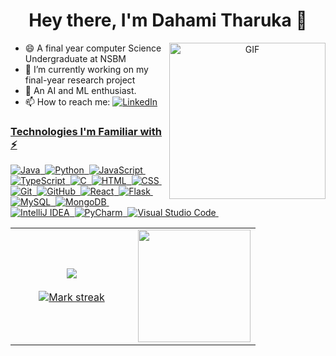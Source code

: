 <!--
**tharu008/tharu008** is a ✨ _special_ ✨ repository because its `README.md` (this file) appears on your GitHub profile.

Here are some ideas to get you started:

- 🔭 I’m currently working on ...
- 🌱 I’m currently learning ...
- 👯 I’m looking to collaborate on ...
- 🤔 I’m looking for help with ...
- 💬 Ask me about ...
- 📫 How to reach me: ...
- 😄 Pronouns: ...
- ⚡ Fun fact: ...
-->

<p>
  <h1 align="center"><b>Hey there, I'm Dahami Tharuka 👋 </b></h1>
</p>


<div id="header" align="center">
  <img align="right" alt="GIF" src="https://media.tenor.com/6Bn5uMr0oGQAAAAd/genshin-impact.gif" width="250"/>
  
</div>


- 😄 A final year computer Science Undergraduate at NSBM 
- 🔭 I’m currently working on my final-year research project
- 🤖 An AI and ML enthusiast.
- 📫 How to reach me:  <a href="https://www.linkedin.com/in/tharuka-senevirathne/"><img src="https://img.shields.io/badge/linkedin-%230077B5.svg?&style=for-the-badge&logo=linkedin&logoColor=white" alt="LinkedIn" />



### Technologies I'm Familiar with ⚡
![Java](https://img.shields.io/badge/-Java-05122A?style=flat&logo=Java&logoColor=FFA518)&nbsp;
![Python](https://img.shields.io/badge/-Python-05122A?style=flat&logo=python)&nbsp;
![JavaScript](https://img.shields.io/badge/-JavaScript-05122A?style=flat&logo=javascript)&nbsp;
![TypeScript](https://img.shields.io/badge/TypeScript-05122A?style=flat&logo=typescript)&nbsp;
![C](https://img.shields.io/badge/-C-05122A?style=flat&logo=C&logoColor=A8B9CC)&nbsp;
![HTML](https://img.shields.io/badge/-HTML-05122A?style=flat&logo=HTML5)&nbsp;
![CSS](https://img.shields.io/badge/-CSS-05122A?style=flat&logo=CSS3&logoColor=1572B6)&nbsp;
![Git](https://img.shields.io/badge/-Git-05122A?style=flat&logo=git)&nbsp;
![GitHub](https://img.shields.io/badge/-GitHub-05122A?style=flat&logo=github)&nbsp;
![React](https://img.shields.io/badge/-React-05122A?style=flat&logo=react)&nbsp;
![Flask](https://img.shields.io/badge/Flask-000000?style=flat&logo=flask)&nbsp;
![MySQL](https://img.shields.io/badge/MySQL-05122A?style=flat&logo=mysql&logoColor=white)&nbsp;
![MongoDB](https://img.shields.io/badge/MongoDB-05122A?style=flat&logo=mongodb)&nbsp;
![IntelliJ IDEA](https://img.shields.io/badge/IntelliJ_IDEA-05122A.svg?style=flat&logo=intellij-idea&logoColor=67C9FA)&nbsp;
![PyCharm](https://img.shields.io/badge/PyCharm-05122A.svg?style=flat&logo=pycharm&logoColor=yellow)&nbsp;
![Visual Studio Code](https://img.shields.io/badge/-Visual%20Studio%20Code-05122A?style=flat&logo=visual-studio-code&logoColor=007ACC)&nbsp;




<p align="center">
  <!--- stats (start) -->
<table align="center">
<tr border="none">
<td width="50%" align="center">
  
  <img  align="center"  src="https://github-readme-stats.vercel.app/api?username=tharu008&theme=dracula&rank_icon=percentile" />
  <br></br>
  <img  title="🔥 Get streak stats for your profile at git.io/streak-stats" alt="Mark streak" src="https://github-readme-streak-stats.herokuapp.com/?user=tharu008&theme=dracula&hide_border=false" /> 
</td>

<td width="50%" align="center">
  <img height="180em" src="https://github-readme-stats-eight-theta.vercel.app/api/top-langs/?username=tharu008&layout=compact&langs_count=8&theme=dracula"/>  
</td>
</tr>
</table>
<!--- stats (end) -->


